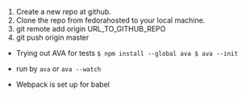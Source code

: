 1. Create a new repo at github.
2. Clone the repo from fedorahosted to your local machine.
3. git remote add origin URL_TO_GITHUB_REPO
4. git push origin master


* Trying out AVA for tests
`$ npm install --global ava
$ ava --init`

* run by
`ava` or `ava --watch`


* Webpack is set up for babel